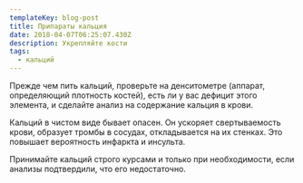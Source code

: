 ```yaml
---
templateKey: blog-post
title: Припараты кальция
date: 2018-04-07T06:25:07.430Z
description: Укрепляйте кости
tags:
  - кальций
---
```

Прежде чем пить кальций,  проверьте на денситометре (аппарат, определяющий плотность костей), есть ли у вас дефицит этого элемента, и сделайте анализ на содержание кальция в крови. 



Кальций в чистом виде бывает опасен. Он ускоряет свертываемость крови, образует тромбы в сосудах, откладывается на их стенках. Это повышает вероятность инфаркта и инсульта. 



Принимайте кальций строго курсами и только при необходимости,  если анализы подтвердили, что его недостаточно.
